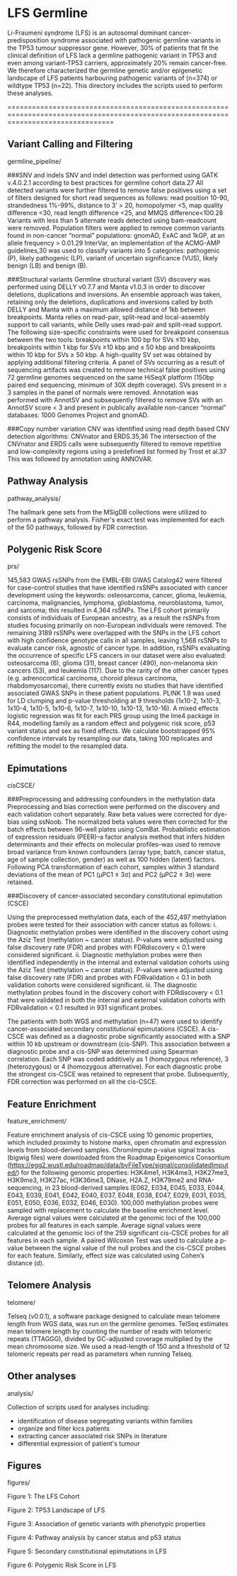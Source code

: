 # LFS Germline

Li-Fraumeni syndrome (LFS) is an autosomal dominant cancer-predisposition syndrome associated with pathogenic germline variants in the TP53 tumour suppressor gene. However, 30% of patients that fit the clinical definition of LFS lack a germline pathogenic variant in TP53 and even among variant-TP53 carriers, approximately 20% remain cancer-free. We therefore characterized the germline genetic and/or epigenetic landscape of LFS patients harbouring pathogenic variants of (n=374) or wildtype TP53 (n=22). This directory includes the scripts used to perform these analyses.

======================================================================================================================================
 
## Variant Calling and Filtering

germline_pipeline/

###SNV and indels 
SNV and indel detection was performed using GATK v.4.0.2.1 according to best practices for germline cohort data.27 All detected variants were further filtered to remove false positives using a set of filters designed for short read sequences as follows: read position 10-90, strandedness 1%-99%, distance to 3’ > 20, homopolymer <5, map quality difference <30, read length difference <25, and MMQS difference<100.28 Variants with less than 5 alternate reads detected using bam-readcount were removed. Population filters were applied to remove common variants found in non-cancer “normal” populations: gnomAD, ExAC and 1kGP, at an allele frequency > 0.01.29 InterVar, an implementation of the ACMG-AMP guidelines,30 was used to classify variants into 5 categories: pathogenic (P), likely pathogenic (LP), variant of uncertain significance (VUS), likely benign (LB) and benign (B). 

###Structural variants
Germline structural variant (SV) discovery was performed using DELLY v0.7.7 and Manta v1.0.3 in order to discover deletions, duplications and inversions. An ensemble approach was taken, retaining only the deletions, duplications and inversions called by both DELLY and Manta with a maximum allowed distance of 1kb between breakpoints. Manta relies on read-pair, split-read and local-assembly support to call variants, while Delly uses read-pair and split-read support. The following size-specific constraints were used for breakpoint consensus between the two tools: breakpoints within 100 bp for SVs ≤10 kbp, breakpoints within 1 kbp for SVs ≥10 kbp and ≤ 50 kbp and breakpoints within 10 kbp for SVs ≥ 50 kbp. A high-quality SV set was obtained by applying additional filtering criteria. A panel of SVs occurring as a result of sequencing artifacts was created to remove technical false positives using 72 germline genomes sequenced on the same HiSeqX platform (150bp paired end sequencing, minimum of 30X depth coverage). SVs present in ≥ 3 samples in the panel of normals were removed. Annotation was performed with AnnotSV and subsequently filtered to remove SVs with an AnnotSV score < 3 and present in publically available non-cancer “normal” databases: 1000 Genomes Project and gnomAD.

###Copy number variation
CNV was identified using read depth based CNV detection algorithms: CNVnator and ERDS.35,36 The intersection of the CNVnator and ERDS calls were subsequently filtered to remove repetitive and low-complexity regions using a predefined list formed by Trost et al.37 This was followed by annotation using ANNOVAR.

## Pathway Analysis

pathway_analysis/

The hallmark gene sets from the MSigDB collections were utilized to perform a pathway analysis. Fisher's exact test was implemented for each of the 50 pathways, followed by FDR correction.

## Polygenic Risk Score

prs/

145,583 GWAS rsSNPs from the EMBL-EBI GWAS Catalog42 were filtered for case-control studies that have identified rsSNPs associated with cancer development using the keywords: osteosarcoma, cancer, glioma, leukemia, carcinoma, malignancies, lymphoma, glioblastoma, neuroblastoma, tumor, and sarcoma; this resulted in 4,364 rsSNPs. The LFS cohort primarily consists of individuals of European ancestry, as a result the rsSNPs from studies focusing primarily on non-European individuals were removed. The remaining 3189 rsSNPs were overlapped with the SNPs in the LFS cohort with high confidence genotype calls in all samples, leaving 1,568 rsSNPs to evaluate cancer risk, agnostic of cancer type. In addition, rsSNPs evaluating the occurrence of specific LFS cancers in our dataset were also evaluated: osteosarcoma (6), glioma (31), breast cancer (490), non-melanoma skin cancers (53), and leukemia (117). Due to the rarity of the other cancer types (e.g. adrenocortical carcinoma, choroid plexus carcinoma, rhabdomyosarcoma), there currently exists no studies that have identified associated GWAS SNPs in these patient populations. PLINK 1.9 was used for LD clumping and p-value thresholding at 9 thresholds (1x10-2, 1x10-3, 1x10-4, 1x10-5, 1x10-6, 1x10-7, 1x10-10, 1x10-13, 1x10-16). A mixed effects logistic regression was fit for each PRS group using the lme4 package in R44, modelling family as a random effect and polygenic risk score, p53 variant status and sex as fixed effects. We calculate bootstrapped 95% confidence intervals by resampling our data, taking 100 replicates and refitting the model to the resampled data.


## Epimutations

cisCSCE/

###Preprocessing and addressing confounders in the methylation data
Preprocessing and bias correction were performed on the discovery and each validation cohort separately. Raw beta values were corrected for dye-bias using ssNoob. The normalized beta values were then corrected for the batch effects between 96-well plates using ComBat. Probabilistic estimation of expression residuals (PEER)–a factor analysis method that infers hidden determinants and their effects on molecular profiles–was used to remove broad variance from known confounders (array type, batch, cancer status, age of sample collection, gender) as well as 100 hidden (latent) factors. Following PCA transformation of each cohort, samples within 3 standard deviations of the mean of PC1 (μPC1 ± 3σ) and PC2 (μPC2 ± 3σ) were retained. 

###Discovery of cancer-associated secondary constitutional epimutation (CSCE)

Using the preprocessed methylation data, each of the 452,497 methylation probes were tested for their association with cancer status as follows:
i. Diagnostic methylation probes were identified in the discovery cohort using the Aziz Test (methylation ~ cancer status). P-values were adjusted using false discovery rate (FDR) and probes with FDRdiscovery < 0.1 were considered significant.
ii. Diagnostic methylation probes were then identified independently in the internal and external validation cohorts using the Aziz Test (methylation ~ cancer status). P-values were adjusted using false discovery rate (FDR) and probes with FDRvalidation < 0.1 in both validation cohorts were considered significant. 
iii. The diagnostic methylation probes found in the discovery cohort with FDRdiscovery < 0.1 that were validated in both the internal and external validation cohorts with FDRvalidation < 0.1 resulted in 931 significant probes. 

The patients with both WGS and methylation (n=47) were used to identify cancer-associated secondary constitutional epimutations (CSCE). A cis-CSCE was defined as a diagnostic probe significantly associated with a SNP within 10 kb upstream or downstream (cis-SNP). This association between a diagnostic probe and a cis-SNP was determined using Spearman correlation. Each SNP was coded additively as 1 (homozygous reference), 3 (heterozygous) or 4 (homozygous alternative). For each diagnostic probe the strongest cis-CSCE was retained to represent that probe. Subsequently, FDR correction was performed on all the cis-CSCE.

## Feature Enrichment

feature_enrichment/

Feature enrichment analysis of cis-CSCE using 10 genomic properties, which included proximity to histone marks, open chromatin and expression levels from blood-derived samples. ChromImpute p-value signal tracks (bigwig files) were downloaded from the Roadmap Epigenomics Consortium (https://egg2.wustl.edu/roadmap/data/byFileType/signal/consolidatedImputed/) for the following genomic properties: H3K4me1, H3K4me3, H3K27me3, H3K9me3, H3K27ac, H3K36me3, DNase, H2A.Z, H3K79me2 and RNA-sequencing, in 23 blood-derived samples (E062, E034, E045, E033, E044, E043, E039, E041, E042, E040, E037, E048, E038, E047, E029, E031, E035, E051, E050, E036, E032, E046, E030). 100,000 methylation probes were sampled with replacement to calculate the baseline enrichment level. Average signal values were calculated at the genomic loci of the 100,000 probes for all features in each sample. Average signal values were calculated at the genomic loci of the 259 significant cis-CSCE probes for all features in each sample. A paired Wilcoxon Test was used to calculate a p-value between the signal value of the null probes and the cis-CSCE probes for each feature. Similarly, effect size was calculated using Cohen’s distance (d).

## Telomere Analysis

telomere/

Telseq (v0.0.1), a software package designed to calculate mean telomere length from WGS data, was run on the germline genomes. TelSeq estimates mean telomere length by counting the number of reads with telomeric repeats (TTAGGG), divided by GC-adjusted coverage multiplied by the mean chromosome size. We used a read-length of 150 and a threshold of 12 telomeric repeats per read as parameters when running Telseq. 

## Other analyses

analysis/

Collection of scripts used for analyses including:

- identification of disease segregating variants within families
- organize and filter kics patients
- extracting cancer associated risk SNPs in literature
- differential expression of patient's tumour

## Figures

figures/

Figure 1: The LFS Cohort

Figure 2: TP53 Landscape of LFS

Figure 3: Association of genetic variants with phenotypic properties

Figure 4: Pathway analysis by cancer status and p53 status

Figure 5: Secondary constitutional epimutations in LFS

Figure 6: Polygenic Risk Score in LFS

